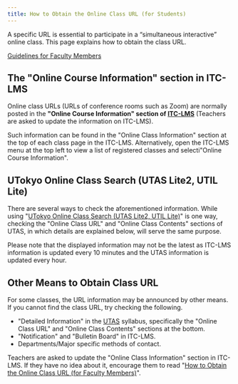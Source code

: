 ```yaml
---
title: How to Obtain the Online Class URL (for Students)
---
```

 
A specific URL is essential to participate in a “simultaneous interactive” online class. This page explains how to obtain the class URL. 
 
[Guidelines for Faculty Members](/en/faculty_members/url)
 
## The "Online Course Information" section in ITC-LMS
 
Online class URLs (URLs of conference rooms such as Zoom) are normally posted in the **"Online Course Information" section of [ITC-LMS](https://itc-lms.ecc.u-tokyo.ac.jp/)** (Teachers are asked to update the information on ITC-LMS).
 
Such information can be found in the "Online Class Information" section at the top of each class page in the ITC-LMS. Alternatively, open the ITC-LMS menu at the top left to view a list of registered classes and selecti"Online Course Information".
 
## UTokyo Online Class Search (UTAS Lite2, UTIL Lite)
 
There are several ways to check the aforementioned information.  While using "[UTokyo Online Class Search (UTAS Lite2, UTIL Lite)](https://utelecon-directory.adm.u-tokyo.ac.jp/)" is one way, checking the "Online Class URL" and "Online Class Contents" sections of UTAS, in which details are explained below,  will serve the same purpose.
 
Please note that the displayed information may not be the latest as ITC-LMS information is updated every 10 minutes and the UTAS information is updated every hour.
 
## Other Means to Obtain Class URL
 
For some classes, the URL information may be announced by other means. If you cannot find the class URL, try checking the following.
 
- "Detailed Information" in the [UTAS](https://utas.adm.u-tokyo.ac.jp/campusweb/campusportal.do) syllabus, specifically the "Online Class URL" and "Online Class Contents" sections at the bottom.
- "Notification" and "Bulletin Board" in ITC-LMS.
- Departments/Major specific methods of contact.
 
Teachers are asked to update the "Online Class Information" section in ITC-LMS. If they have no idea about it, encourage them to read "[How to Obtain the Online Class URL (for Faculty Members)](/en/faculty_members/url)".

